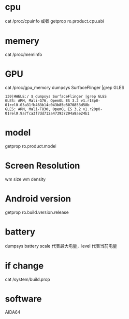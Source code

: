 
# cpu
cat /proc/cpuinfo 或者 getprop ro.product.cpu.abi

# memery
cat /proc/meminfo

# GPU
cat /proc/gpu_memory
dumpsys SurfaceFlinger |grep GLES

```
130|HWELE:/ $ dumpsys SurfaceFlinger |grep GLES
GLES: ARM, Mali-G76, OpenGL ES 3.2 v1.r18p0-01rel0.03a31fb463b14c043b85e5070853d58b
GLES: ARM, Mali-T830, OpenGL ES 3.2 v1.r20p0-01rel0.9a7fca3f7dd712a473937294a8ae24b1
```

#  model
getprop ro.product.model

# Screen Resolution
wm size
wm density

# Android version
getprop ro.build.version.release

#  battery
dumpsys battery
scale 代表最大电量，level 代表当前电量

# if change
cat /system/build.prop

# software 

AIDA64